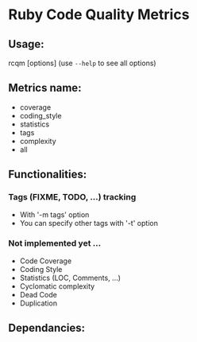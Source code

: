 # Ruby Code Quality Metrics

## Usage:

rcqm [options] (use `--help` to see all options)

## Metrics name:
- coverage 
- coding_style 
- statistics
- tags
- complexity 
- all

## Functionalities:

### Tags (FIXME, TODO, ...) tracking
- With '-m tags' option
- You can specify other tags with '-t' option

### Not implemented yet ...
- Code Coverage
- Coding Style
- Statistics (LOC, Comments, ...)
- Cyclomatic complexity
- Dead Code
- Duplication

## Dependancies:

